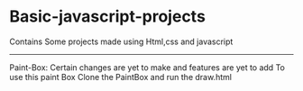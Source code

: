 # Basic-javascript-projects
Contains Some projects made using Html,css and javascript
_______________________________________________________________________________________________________________________________

Paint-Box: Certain changes are yet to make and features are yet to add
           To use this paint Box
           Clone the PaintBox and run the draw.html
